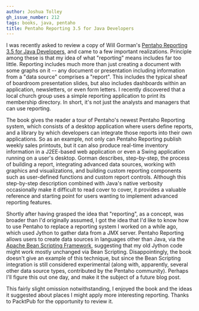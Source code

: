 ```yaml
---
author: Joshua Tolley
gh_issue_number: 212
tags: books, java, pentaho
title: Pentaho Reporting 3.5 for Java Developers
---
```




I was recently asked to review a copy of Will Gorman's [Pentaho Reporting 3.5 for Java Developers](http://www.packtpub.com/pentaho-reporting-3-5-for-java-developers?utm_source=blog.endpoint.com&utm_medium=bookrev&utm_cont+ent=blog&utm_campaign=mdb_000670), and came to a few important realizations. Principle among these is that my idea of what "reporting" means includes far too little. Reporting includes much more than just creating a document with some graphs on it -- any document or presentation including information from a "data source" comprises a "report". This includes the typical sheaf of boardroom presentation slides, but also includes dashboards within an application, newsletters, or even form letters. I recently discovered that a local church group uses a simple reporting application to print its membership directory. In short, it's not just the analysts and managers that can use reporting.

The book gives the reader a tour of Pentaho's newest Pentaho Reporting system, which consists of a desktop application where users define reports, and a library by which developers can integrate those reports into their own applications. So as an example, not only can Pentaho Reporting publish weekly sales printouts, but it can also produce real-time inventory information in a J2EE-based web application or even a Swing application running on a user's desktop. Gorman describes, step-by-step, the process of building a report, integrating advanced data sources, working with graphics and visualizations, and building custom reporting components such as user-defined functions and custom report controls. Although this step-by-step description combined with Java's native verbosity occasionally make it difficult to read cover to cover, it provides a valuable reference and starting point for users wanting to implement advanced reporting features.

Shortly after having grasped the idea that "reporting", as a concept, was broader than I'd originally assumed, I got the idea that I'd like to know how to use Pentaho to replace a reporting system I worked on a while ago, which used Jython to gather data from a JMX server. Pentaho Reporting allows users to create data sources in languages other than Java, via the [Apache Bean Scripting Framework](http://jakarta.apache.org/bsf/), suggesting that my old Jython code might work mostly unchanged via Bean Scripting. Disappointingly, the book doesn't give an example of this technique, but since the Bean Scripting integration is still considered experimental (along with, apparently, several other data source types, contributed by the Pentaho community). Perhaps I'll figure this out one day, and make it the subject of a future blog post.

This fairly slight omission notwithstanding, I enjoyed the book and the ideas it suggested about places I might apply more interesting reporting. Thanks to PacktPub for the opportunity to review it.


